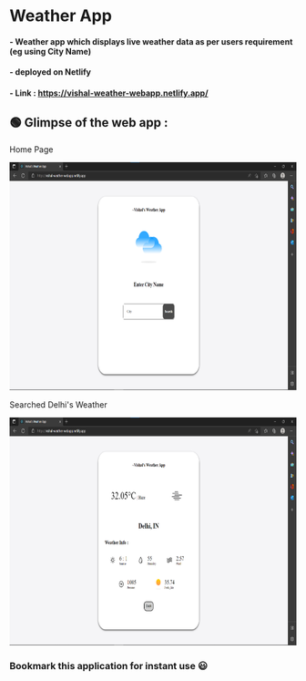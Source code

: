 # Weather App

#### - Weather app which displays live weather data as per users requirement (eg using City Name)
#### - deployed on Netlify
#### - Link : https://vishal-weather-webapp.netlify.app/

## 🟢 Glimpse of the web app : 

<p>Home Page</p>
<img src="https://raw.githubusercontent.com/VishalArora14/weather-app/master/.github/images/WeatherAppFrontPage.png" width="800" height="400" />

<p>Searched Delhi's Weather </p>
<img src="https://raw.githubusercontent.com/VishalArora14/weather-app/master/.github/images/WeatherAppSearch.png"  width="800" height="400" />

### Bookmark this application for instant use 😃